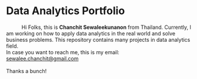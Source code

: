 # Data Analytics Portfolio
&emsp;&emsp;&emsp;Hi Folks, this is <b>Chanchit Sewaleekunanon</b> from Thailand. Currently, I am working on how to apply data analytics in the real world and solve business problems. This repository contains many projects in data analytics field.
<br>
In case you want to reach me, this is my email: sewalee.chanchit@gmail.com
<br>
<br>
Thanks a bunch!
